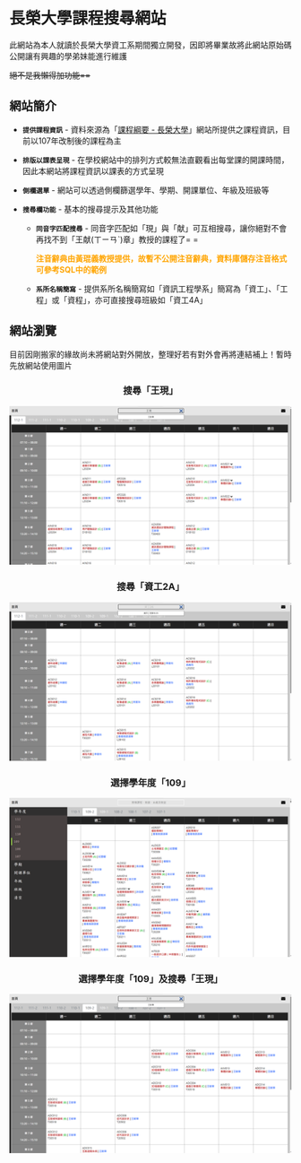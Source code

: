 # 長榮大學課程搜尋網站

此網站為本人就讀於長榮大學資工系期間獨立開發，因即將畢業故將此網站原始碼公開讓有興趣的學弟妹能進行維護

~~絕不是我懶得加功能==~~

## 網站簡介

  - **`提供課程資訊`** - 資料來源為「[課程綱要 - 長榮大學](https://eportal.cjcu.edu.tw/syllabus)」網站所提供之課程資訊，目前以107年改制後的課程為主

  - **`排版以課表呈現`** - 在學校網站中的排列方式較無法直觀看出每堂課的開課時間，因此本網站將課程資訊以課表的方式呈現

  - **`側欄選單`** - 網站可以透過側欄篩選學年、學期、開課單位、年級及班級等

  - **`搜尋欄功能`** - 基本的搜尋提示及其他功能
    - **`同音字匹配搜尋`** - 同音字匹配如「現」與「献」可互相搜尋，讓你絕對不會再找不到「王献(ㄒㄧㄢˋ)章」教授的課程了= =
    
      <strong style="color:orange">注音辭典由黃琨義教授提供，故暫不公開注音辭典，資料庫儲存注音格式可參考SQL中的範例</strong>
    
    - **`系所名稱簡寫`** - 提供系所名稱簡寫如「資訊工程學系」簡寫為「資工」、「工程」或「資程」，亦可直接搜尋班級如「資工4A」

## 網站瀏覽

  目前因剛搬家的緣故尚未將網站對外開放，整理好若有對外會再將連結補上！暫時先放網站使用圖片

  <h3 style='text-align: center'>搜尋「王現」</h3>

  ![王現](./README/王現.png)


  <h3 style='text-align: center'>搜尋「資工2A」</h3>

  ![資工2A](./README/資工2A.png)


  <h3 style='text-align: center'>選擇學年度「109」</h3>

  ![109](./README/109.png)


  <h3 style='text-align: center'>選擇學年度「109」及搜尋「王現」</h3>

  ![109with王現](./README/109with王現.png)